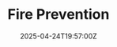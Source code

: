 ---
title: Fire Prevention
linkTitle: Fire Prevention
date: '2025-04-24T19:57:00Z'
weight: 1
description: No content
draft: false
ref: fire-prevention
---